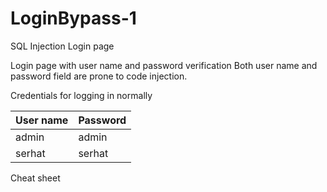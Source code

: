 # LoginBypass-1
SQL Injection Login page 

Login page with user name and password verification
Both user name and password field are prone to code injection.

Credentials for logging in normally

| User name  | 	Password |
| ------------- | ------------- |
| admin  | admin  |
| serhat  | serhat  |


Cheat sheet
